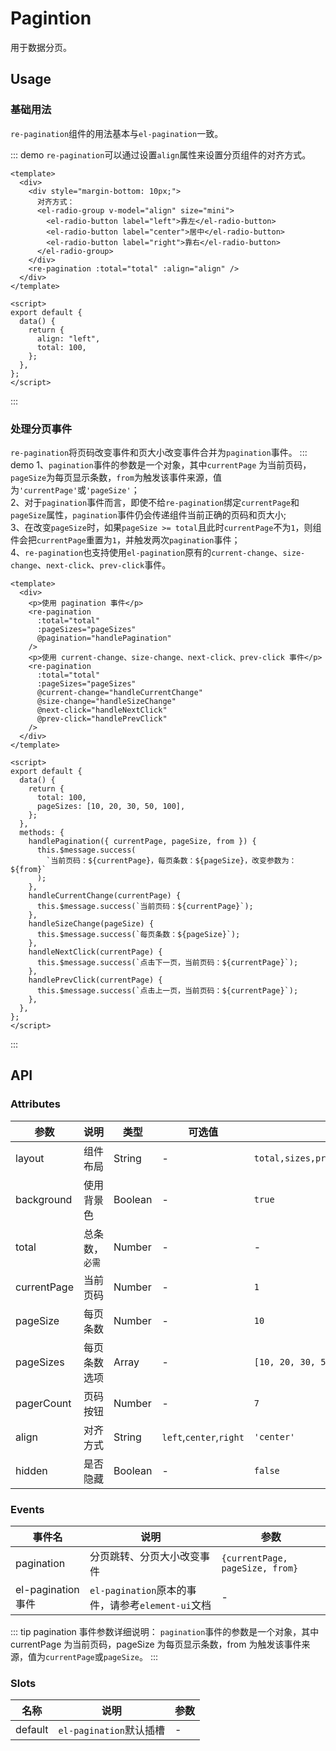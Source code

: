 # Pagintion

用于数据分页。

## Usage

### 基础用法

`re-pagination`组件的用法基本与`el-pagination`一致。

::: demo `re-pagination`可以通过设置`align`属性来设置分页组件的对齐方式。

```vue
<template>
  <div>
    <div style="margin-bottom: 10px;">
      对齐方式：
      <el-radio-group v-model="align" size="mini">
        <el-radio-button label="left">靠左</el-radio-button>
        <el-radio-button label="center">居中</el-radio-button>
        <el-radio-button label="right">靠右</el-radio-button>
      </el-radio-group>
    </div>
    <re-pagination :total="total" :align="align" />
  </div>
</template>

<script>
export default {
  data() {
    return {
      align: "left",
      total: 100,
    };
  },
};
</script>
```

:::

### 处理分页事件

`re-pagination`将页码改变事件和页大小改变事件合并为`pagination`事件。
::: demo 1、`pagination`事件的参数是一个对象，其中`currentPage` 为当前页码，`pageSize`为每页显示条数，`from`为触发该事件来源，值为`'currentPage'`或`'pageSize'`；</br>2、对于`pagination`事件而言，即使不给`re-pagination`绑定`currentPage`和`pageSize`属性，`pagination`事件仍会传递组件当前正确的页码和页大小;</br>3、在改变`pageSize`时，如果`pageSize >= total`且此时`currentPage`不为`1`，则组件会把`currentPage`重置为`1`，并触发两次`pagination`事件；</br>4、`re-pagination`也支持使用`el-pagination`原有的`current-change`、`size-change`、`next-click`、`prev-click`事件。

```vue
<template>
  <div>
    <p>使用 pagination 事件</p>
    <re-pagination
      :total="total"
      :pageSizes="pageSizes"
      @pagination="handlePagination"
    />
    <p>使用 current-change、size-change、next-click、prev-click 事件</p>
    <re-pagination
      :total="total"
      :pageSizes="pageSizes"
      @current-change="handleCurrentChange"
      @size-change="handleSizeChange"
      @next-click="handleNextClick"
      @prev-click="handlePrevClick"
    />
  </div>
</template>

<script>
export default {
  data() {
    return {
      total: 100,
      pageSizes: [10, 20, 30, 50, 100],
    };
  },
  methods: {
    handlePagination({ currentPage, pageSize, from }) {
      this.$message.success(
        `当前页码：${currentPage}，每页条数：${pageSize}，改变参数为：${from}`
      );
    },
    handleCurrentChange(currentPage) {
      this.$message.success(`当前页码：${currentPage}`);
    },
    handleSizeChange(pageSize) {
      this.$message.success(`每页条数：${pageSize}`);
    },
    handleNextClick(currentPage) {
      this.$message.success(`点击下一页，当前页码：${currentPage}`);
    },
    handlePrevClick(currentPage) {
      this.$message.success(`点击上一页，当前页码：${currentPage}`);
    },
  },
};
</script>
```

:::

## API

### Attributes

| 参数        | 说明           | 类型    | 可选值                  | 默认值                               |
| ----------- | -------------- | ------- | ----------------------- | ------------------------------------ |
| layout      | 组件布局       | String  | -                       | `total,sizes,prev,pager,next,jumper` |
| background  | 使用背景色     | Boolean | -                       | `true`                               |
| total       | 总条数，`必需` | Number  | -                       | -                                    |
| currentPage | 当前页码       | Number  | -                       | `1`                                  |
| pageSize    | 每页条数       | Number  | -                       | `10`                                 |
| pageSizes   | 每页条数选项   | Array   | -                       | `[10, 20, 30, 50]`                   |
| pagerCount  | 页码按钮       | Number  | -                       | `7`                                  |
| align       | 对齐方式       | String  | `left`,`center`,`right` | `'center'`                           |
| hidden      | 是否隐藏       | Boolean | -                       | `false`                              |

### Events

| 事件名             | 说明                                              | 参数                            |
| ------------------ | ------------------------------------------------- | ------------------------------- |
| pagination         | 分页跳转、分页大小改变事件                        | `{currentPage, pageSize, from}` |
| el-pagination 事件 | `el-pagination`原本的事件，请参考`element-ui`文档 | -                               |

::: tip pagination 事件参数详细说明：
`pagination`事件的参数是一个对象，其中 currentPage 为当前页码，pageSize 为每页显示条数，from 为触发该事件来源，值为`currentPage`或`pageSize`。
:::

### Slots

| 名称    | 说明                    | 参数 |
| ------- | ----------------------- | ---- |
| default | `el-pagination`默认插槽 | -    |
